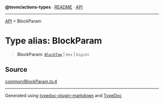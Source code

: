 **@tevm/actions-types** ∙ [README](../README.md) ∙ [API](../API.md)

***

[API](../API.md) > BlockParam

# Type alias: BlockParam

> **BlockParam**: [`BlockTag`](BlockTag.md) \| `Hex` \| `bigint`

## Source

[common/BlockParam.ts:4](https://github.com/evmts/tevm-monorepo/blob/main/packages/actions-types/src/common/BlockParam.ts#L4)

***
Generated using [typedoc-plugin-markdown](https://www.npmjs.com/package/typedoc-plugin-markdown) and [TypeDoc](https://typedoc.org/)
